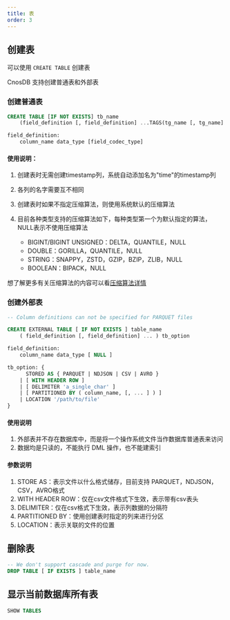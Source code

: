 ```yaml
---
title: 表
order: 3
---
```

[//]: # (TODO 外部表例子)
## **创建表**

可以使用 `CREATE TABLE` 创建表

CnosDB 支持创建普通表和外部表

### **创建普通表**

```sql
CREATE TABLE [IF NOT EXISTS] tb_name
    (field_definition [, field_definition] ...TAGS(tg_name [, tg_name] ...))

field_definition:
    column_name data_type [field_codec_type]
```

#### 使用说明：

1. 创建表时无需创建timestamp列，系统自动添加名为"time"的timestamp列
2. 各列的名字需要互不相同
3. 创建表时如果不指定压缩算法，则使用系统默认的压缩算法
4. 目前各种类型支持的压缩算法如下，每种类型第一个为默认指定的算法，NULL表示不使用压缩算法

    * BIGINT/BIGINT UNSIGNED：DELTA，QUANTILE，NULL
    * DOUBLE：GORILLA，QUANTILE，NULL
    * STRING：SNAPPY，ZSTD，GZIP，BZIP，ZLIB，NULL
    * BOOLEAN：BIPACK，NULL
      
想了解更多有关压缩算法的内容可以看[压缩算法详情](../design/compress.md)

### **创建外部表**

```sql
-- Column definitions can not be specified for PARQUET files

CREATE EXTERNAL TABLE [ IF NOT EXISTS ] table_name 
    ( field_definition [, field_definition] ... ) tb_option

field_definition:
    column_name data_type [ NULL ]

tb_option: {
      STORED AS { PARQUET | NDJSON | CSV | AVRO }
    | [ WITH HEADER ROW ]
    | [ DELIMITER 'a_single_char' ]
    | [ PARTITIONED BY ( column_name, [, ... ] ) ]
    | LOCATION '/path/to/file'
}
```
#### 使用说明
1. 外部表并不存在数据库中，而是将一个操作系统文件当作数据库普通表来访问
2. 数据均是只读的，不能执行 DML 操作，也不能建索引

#### 参数说明

1. STORE AS：表示文件以什么格式储存，目前支持 PARQUET，NDJSON，CSV，AVRO格式
2. WITH HEADER ROW：仅在csv文件格式下生效，表示带有csv表头
3. DELIMITER：仅在csv格式下生效，表示列数据的分隔符
4. PARTITIONED BY：使用创建表时指定的列来进行分区
5. LOCATION：表示关联的文件的位置

## **删除表**

```sql
-- We don't support cascade and purge for now.
DROP TABLE [ IF EXISTS ] table_name
```

## **显示当前数据库所有表**
```sql
SHOW TABLES
```

[//]: # (## **修改表**)
[//]: # (```sql)
[//]: # (todo)
[//]: # (!&#40;&#41;)
[//]: # (```)